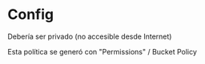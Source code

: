 # Config

Debería ser privado (no accesible desde Internet)

Esta política se generó con "Permissions" / Bucket Policy